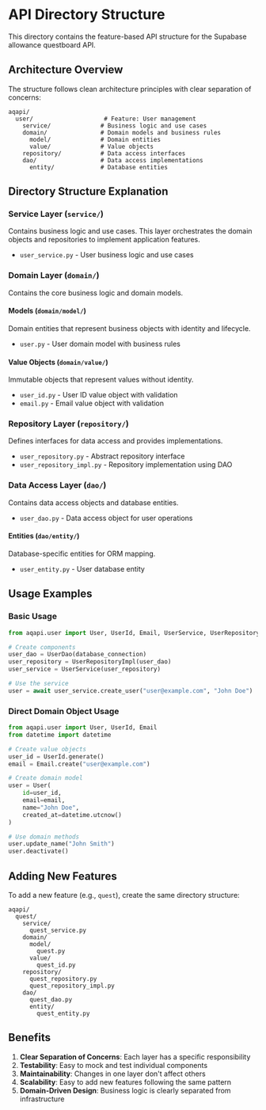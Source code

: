 # API Directory Structure

This directory contains the feature-based API structure for the Supabase allowance questboard API.

## Architecture Overview

The structure follows clean architecture principles with clear separation of concerns:

```
aqapi/
  user/                    # Feature: User management
    service/              # Business logic and use cases
    domain/               # Domain models and business rules
      model/              # Domain entities
      value/              # Value objects
    repository/           # Data access interfaces
    dao/                  # Data access implementations
      entity/             # Database entities
```

## Directory Structure Explanation

### Service Layer (`service/`)
Contains business logic and use cases. This layer orchestrates the domain objects and repositories to implement application features.

- `user_service.py` - User business logic and use cases

### Domain Layer (`domain/`)
Contains the core business logic and domain models.

#### Models (`domain/model/`)
Domain entities that represent business objects with identity and lifecycle.

- `user.py` - User domain model with business rules

#### Value Objects (`domain/value/`)
Immutable objects that represent values without identity.

- `user_id.py` - User ID value object with validation
- `email.py` - Email value object with validation

### Repository Layer (`repository/`)
Defines interfaces for data access and provides implementations.

- `user_repository.py` - Abstract repository interface
- `user_repository_impl.py` - Repository implementation using DAO

### Data Access Layer (`dao/`)
Contains data access objects and database entities.

- `user_dao.py` - Data access object for user operations

#### Entities (`dao/entity/`)
Database-specific entities for ORM mapping.

- `user_entity.py` - User database entity

## Usage Examples

### Basic Usage

```python
from aqapi.user import User, UserId, Email, UserService, UserRepositoryImpl, UserDao

# Create components
user_dao = UserDao(database_connection)
user_repository = UserRepositoryImpl(user_dao)
user_service = UserService(user_repository)

# Use the service
user = await user_service.create_user("user@example.com", "John Doe")
```

### Direct Domain Object Usage

```python
from aqapi.user import User, UserId, Email
from datetime import datetime

# Create value objects
user_id = UserId.generate()
email = Email.create("user@example.com")

# Create domain model
user = User(
    id=user_id,
    email=email,
    name="John Doe",
    created_at=datetime.utcnow()
)

# Use domain methods
user.update_name("John Smith")
user.deactivate()
```

## Adding New Features

To add a new feature (e.g., `quest`), create the same directory structure:

```
aqapi/
  quest/
    service/
      quest_service.py
    domain/
      model/
        quest.py
      value/
        quest_id.py
    repository/
      quest_repository.py
      quest_repository_impl.py
    dao/
      quest_dao.py
      entity/
        quest_entity.py
```

## Benefits

1. **Clear Separation of Concerns**: Each layer has a specific responsibility
2. **Testability**: Easy to mock and test individual components
3. **Maintainability**: Changes in one layer don't affect others
4. **Scalability**: Easy to add new features following the same pattern
5. **Domain-Driven Design**: Business logic is clearly separated from infrastructure